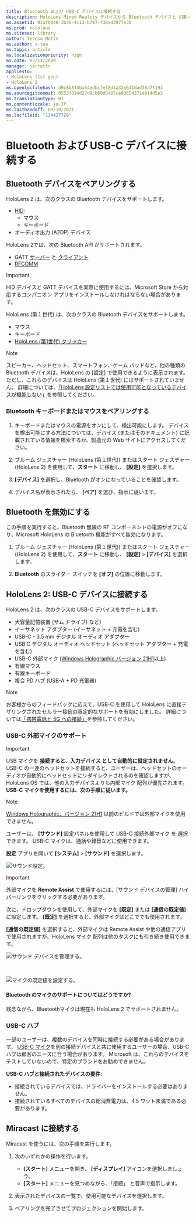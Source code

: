 ```yaml
---
title: Bluetooth および USB-C デバイスに接続する
description: HoloLens Mixed Reality デバイスから Bluetooth デバイスと USB-C デバイス、およびアクセサリへの接続を開始します。
ms.assetid: 01af0848-3b36-4c13-b797-f38ad3977e30
ms.prod: hololens
ms.sitesec: library
author: Teresa-Motiv
ms.author: v-tea
ms.topic: article
ms.localizationpriority: high
ms.date: 03/11/2020
manager: jarrettr
appliesto:
- HoloLens (1st gen)
- HoloLens 2
ms.openlocfilehash: d9c8b813ba54edbcfef8d1a32e641dad39a7f193
ms.sourcegitcommit: 05537014d27d9cb60d5485ce93654371d914d5e3
ms.translationtype: HT
ms.contentlocale: ja-JP
ms.lasthandoff: 09/10/2021
ms.locfileid: "124427728"
---
```

# <a name="connect-to-bluetooth-and-usb-c-devices"></a>Bluetooth および USB-C デバイスに接続する

## <a name="pair-bluetooth-devices"></a>Bluetooth デバイスをペアリングする

HoloLens 2 は、次のクラスの Bluetooth デバイスをサポートします。

- [HID](/windows-hardware/drivers/hid/):
    - マウス
    - キーボード
- オーディオ出力 (A2DP) デバイス

HoloLens 2では、次の Bluetooth API がサポートされます。
- GATT [サーバー](/windows/uwp/devices-sensors/gatt-server) と [クライアント](/windows/uwp/devices-sensors/gatt-client)
- [RFCOMM](/windows/uwp/devices-sensors/send-or-receive-files-with-rfcomm)
>[!IMPORTANT]
> HID デバイスと GATT デバイスを実際に使用するには、Microsoft Store から対応するコンパニオン アプリをインストールしなければならない場合があります。

HoloLens (第１世代) は、次のクラスの Bluetooth デバイスをサポートします。

- マウス
- キーボード
- [HoloLens (第1世代) クリッカー](hololens1-clicker.md)

> [!NOTE]
> スピーカー、ヘッドセット、スマートフォン、ゲーム パッドなど、他の種類の Bluetooth デバイスは、HoloLens の [設定] で使用できるように表示されます。 ただし、これらのデバイスは HoloLens (第１世代) にはサポートされていません。 詳細については、[「HoloLens 設定リストでは使用可能となっているデバイスが機能しない」](hololens-troubleshooting.md#devices-listed-as-available-in-settings-dont-work)を参照してください。

### <a name="pair-a-bluetooth-keyboard-or-mouse"></a>Bluetooth キーボードまたはマウスをペアリングする

1. キーボードまたはマウスの電源をオンにして、検出可能にします。 デバイスを検出可能にする方法については、デバイス (またはそのドキュメント) に記載されている情報を検索するか、製造元の Web サイトにアクセスしてください。

1. ブルーム ジェスチャー (HoloLens (第１世代)) またはスタート ジェスチャー (HoloLens 2) を使用して、**スタート** に移動し、 **[設定]** を選択します。

1. **[デバイス]** を選択し、Bluetooth がオンになっていることを確認します。  

1. デバイス名が表示されたら、 **[ペア]** を選び、指示に従います。

## <a name="disable-bluetooth"></a>Bluetooth を無効にする

この手順を実行すると、Bluetooth 無線の RF コンポーネントの電源がオフになり、Microsoft HoloLens の Bluetooth 機能がすべて無効になります。

1. ブルーム ジェスチャー (HoloLens (第１世代)) またはスタート ジェスチャー (HoloLens 2) を使用して、**スタート** に移動し、 **[設定]**  >  **[デバイス]** を選択します。

1. **Bluetooth** のスライダー スイッチを **[オフ]** の位置に移動します。

## <a name="hololens-2-connect-usb-c-devices"></a>HoloLens 2: USB-C デバイスに接続する

HoloLens 2 は、次のクラスの USB-C デバイスをサポートします。

- 大容量記憶装置 (サム ドライブ) など）
- イーサネット アダプター (イーサネット + 充電を含む)
- USB-C - 3.5 mm デジタル オーディオ アダプター
- USB C デジタル オーディオ ヘッドセット (ヘッドセット アダプター + 充電を含む)
- USB-C 外部マイク ([Windows Holographic バージョン 21H1](hololens-release-notes.md#windows-holographic-version-21h1)以上)
- 有線マウス
- 有線キーボード
- 複合 PD ハブ (USB-A + PD 充電器)


> [!NOTE]
> お客様からのフィードバックに応えて、USB-C を使用して HoloLens に直接テザリングされたセルラー接続の限定的なサポートを有効にしました。 詳細については[「携帯電話と 5G への接続」](hololens-cellular.md)を参照してください。

### <a name="usb-c-external-microphone-support"></a>USB-C 外部マイクのサポート

> [!IMPORTANT]
> USB マイクを **接続すると、入力デバイス として自動的に設定されません**。 USB-C の一連のヘッドセットを接続すると、ユーザーは、ヘッドセットのオーディオが自動的にヘッドセットにリダイレクトされるのを確認しますが、HoloLens OS では、他の入力デバイスよりも内部マイク 配列が優先されます。 **USB-C マイクを使用するには、次の手順に従います。**

> [!NOTE]
> [Windows Holographic、バージョン 21H1](hololens-release-notes.md#windows-holographic-version-21h1) 以前のビルドでは外部マイクを使用できません。 

ユーザーは、 **[サウンド]** 設定パネルを使用して USB-C 接続外部マイク を 選択できます。 USB-C マイクは、通話や録音などに使用できます。

**設定** アプリを開いて **[システム]**  >  **[サウンド]** を選択します。

![サウンド設定。](images/usbc-mic-1.jpg)

> [!IMPORTANT]
> 外部マイクを **Remote Assist** で使用するには、[サウンド デバイスの管理] ハイパーリンクをクリックする必要があります。
>
> 次に、ドロップダウンを使用して、外部マイクを **[既定]** または **[通信の既定値]** に設定します。 **[既定]** を選択すると、外部マイクはどこででも使用されます。
>
> **[通信の既定値]** を選択すると、外部マイクは Remote Assist や他の通信アプリで使用されますが、HoloLens マイク 配列は他のタスクにも引き続き使用できます。

![サウンド デバイスを管理する。](images/usbc-mic-2.png)

<br>

![マイクの既定値を設定する。](images/usbc-mic-3.jpg)

#### <a name="what-about-bluetooth-microphone-support"></a>Bluetooth のマイクのサポートについてはどうですか?

残念ながら、Bluetoothマイクは現在も HoloLens 2 でサポートされません。

### <a name="usb-c-hubs"></a>USB-C ハブ

一部のユーザーは、複数のデバイスを同時に接続する必要がある場合があります。 [USB-C マイク](#usb-c-external-microphone-support)を別の接続デバイスと共に使用するユーザーの場合、USB-C ハブは顧客のニーズに合う場合があります。 Microsoft は、これらのデバイスをテストしていないので、特定のブランドをお勧めできません。

**USB-C ハブと接続されたデバイスの要件:**

- 接続されているデバイスでは、ドライバーをインストールする必要はありません。
- 接続されているすべてのデバイスの総消費電力は、4.5 ワット未満である必要があります。

## <a name="connect-to-miracast"></a>Miracast に接続する

Miracast を使うには、次の手順を実行します。

1. 次のいずれかの操作を行います。  

   - **[スタート]** メニューを開き、 **[ディスプレイ]** アイコンを選択しましょう。
   - **[スタート]** メニューを見つめながら、「接続」 と音声で指示します。  

1. 表示されたデバイスの一覧で、使用可能なデバイスを選択します。

1. ペアリングを完了させてプロジェクションを開始します。
